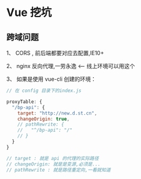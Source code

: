 # Vue 挖坑
## 跨域问题
1、 CORS , 前后端都要对应去配置,IE10+

2、 nginx 反向代理,一劳永逸 <-- 线上环境可以用这个

3、 如果是使用 vue-cli 创建的环境：

``` js
// 在 config 目录下的index.js

proxyTable: {
  "/bp-api": {
    target: "http://new.d.st.cn",
    changeOrigin: true,
    // pathRewrite: {
    //   "^/bp-api": "/"
    // }
  }
}

// target : 就是 api 的代理的实际路径
// changeOrigin: 就是是变源,必须是...
// pathRewrite : 就是路径重定向,一看就知道
```